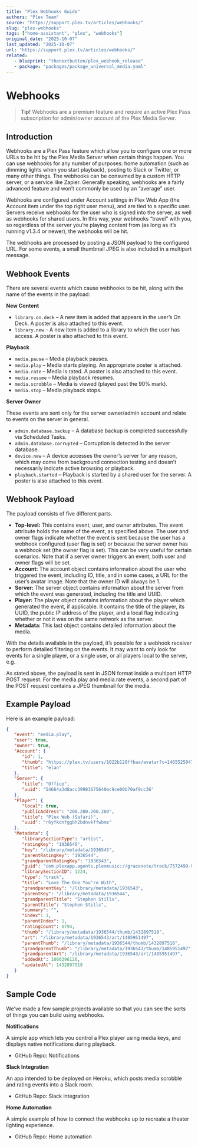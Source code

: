```yaml
---
title: "Plex Webhooks Guide"
authors: "Plex Team"
source: "https://support.plex.tv/articles/webhooks/"
slug: "plex-webhooks"
tags: ["home-assistant", "plex", "webhooks"]
original_date: "2025-10-07"
last_updated: "2025-10-07"
url: "https://support.plex.tv/articles/webhooks/"
related:
   - blueprint: "thenextbutton/plex_webhook_release"
   - package: "packages/package_universal_media.yaml"
---
```


# Webhooks

> **Tip!** Webhooks are a premium feature and require an active Plex Pass subscription for admin/owner account of the Plex Media Server.

## Introduction

Webhooks are a Plex Pass feature which allow you to configure one or more URLs to be hit by the Plex Media Server when certain things happen. You can use webhooks for any number of purposes: home automation (such as dimming lights when you start playback), posting to Slack or Twitter, or many other things. The webhooks can be consumed by a custom HTTP server, or a service like Zapier. Generally speaking, webhooks are a fairly advanced feature and won’t commonly be used by an “average” user.

Webhooks are configured under Account settings in Plex Web App (the Account item under the top right user menu), and are tied to a specific user. Servers receive webhooks for the user who is signed into the server, as well as webhooks for shared users. In this way, your webhooks “travel” with you, so regardless of the server you’re playing content from (as long as it’s running v1.3.4 or newer), the webhooks will be hit.

The webhooks are processed by posting a JSON payload to the configured URL. For some events, a small thumbnail JPEG is also included in a multipart message.

## Webhook Events

There are several events which cause webhooks to be hit, along with the name of the events in the payload:

**New Content**

- `library.on.deck` – A new item is added that appears in the user’s On Deck. A poster is also attached to this event.
- `library.new` – A new item is added to a library to which the user has access. A poster is also attached to this event.

**Playback**

- `media.pause` – Media playback pauses.
- `media.play` – Media starts playing. An appropriate poster is attached.
- `media.rate` – Media is rated. A poster is also attached to this event.
- `media.resume` – Media playback resumes.
- `media.scrobble` – Media is viewed (played past the 90% mark).
- `media.stop` – Media playback stops.

**Server Owner**

These events are sent only for the server owner/admin account and relate to events on the server in general.

- `admin.database.backup` – A database backup is completed successfully via Scheduled Tasks.
- `admin.database.corrupted` – Corruption is detected in the server database.
- `device.new` – A device accesses the owner’s server for any reason, which may come from background connection testing and doesn’t necessarily indicate active browsing or playback.
- `playback.started` – Playback is started by a shared user for the server. A poster is also attached to this event.

## Webhook Payload

The payload consists of five different parts.

- **Top-level:** This contains event, user, and owner attributes. The event attribute holds the name of the event, as specified above. The user and owner flags indicate whether the event is sent because the user has a webhook configured (user flag is set) or because the server owner has a webhook set (the owner flag is set). This can be very useful for certain scenarios. Note that if a server owner triggers an event, both user and owner flags will be set.
- **Account:** The account object contains information about the user who triggered the event, including ID, title, and in some cases, a URL for the user’s avatar image. Note that the owner ID will always be 1.
- **Server:** The server object contains information about the server from which the event was generated, including the title and UUID.
- **Player:** The player object contains information about the player which generated the event, if applicable. It contains the title of the player, its UUID, the public IP address of the player, and a local flag indicating whether or not it was on the same network as the server.
- **Metadata:** This last object contains detailed information about the media.

With the details available in the payload, it’s possible for a webhook receiver to perform detailed filtering on the events. It may want to only look for events for a single player, or a single user, or all players local to the server, e.g.

As stated above, the payload is sent in JSON format inside a multipart HTTP POST request. For the media.play and media.rate events, a second part of the POST request contains a JPEG thumbnail for the media.

## Example Payload

Here is an example payload:

```json
{
   "event": "media.play",
   "user": true,
   "owner": true,
   "Account": {
      "id": 1,
      "thumb": "https://plex.tv/users/1022b120ffbaa/avatar?c=1465525047",
      "title": "elan"
   },
   "Server": {
      "title": "Office",
      "uuid": "54664a3d8acc39983675640ec9ce00b70af9cc36"
   },
   "Player": {
      "local": true,
      "publicAddress": "200.200.200.200",
      "title": "Plex Web (Safari)",
      "uuid": "r6yfkdnfggbh2bdnvkffwbms"
   },
   "Metadata": {
      "librarySectionType": "artist",
      "ratingKey": "1936545",
      "key": "/library/metadata/1936545",
      "parentRatingKey": "1936544",
      "grandparentRatingKey": "1936543",
      "guid": "com.plexapp.agents.plexmusic://gracenote/track/7572499-91016293BE6BF7F1AB2F848F736E74E5/7572500-3CBAE310D4F3E66C285E104A1458B272?lang=en",
      "librarySectionID": 1224,
      "type": "track",
      "title": "Love The One You're With",
      "grandparentKey": "/library/metadata/1936543",
      "parentKey": "/library/metadata/1936544",
      "grandparentTitle": "Stephen Stills",
      "parentTitle": "Stephen Stills",
      "summary": "",
      "index": 1,
      "parentIndex": 1,
      "ratingCount": 6794,
      "thumb": "/library/metadata/1936544/thumb/1432897518",
      "art": "/library/metadata/1936543/art/1485951497",
      "parentThumb": "/library/metadata/1936544/thumb/1432897518",
      "grandparentThumb": "/library/metadata/1936543/thumb/1485951497",
      "grandparentArt": "/library/metadata/1936543/art/1485951497",
      "addedAt": 1000396126,
      "updatedAt": 1432897518
   }
}
```

## Sample Code

We’ve made a few sample projects available so that you can see the sorts of things you can build using webhooks.

**Notifications**

A simple app which lets you control a Plex player using media keys, and displays native notifications during playback.

- GitHub Repo: Notifications

**Slack Integration**

An app intended to be deployed on Heroku, which posts media scrobble and rating events into a Slack room.

- GitHub Repo: Slack integration

**Home Automation**

A simple example of how to connect the webhooks up to recreate a theater lighting experience.

- GitHub Repo: Home automation